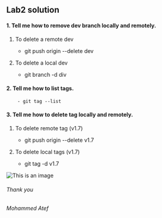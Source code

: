 ## Lab2 solution
#### 1. Tell me how to remove dev branch locally and remotely.
1. To delete a remote dev 
     - git push origin --delete dev

2. To delete a local dev
     - git branch -d div

#### 2. Tell me how to list tags.​
        - git tag --list

#### 3. Tell me how to delete tag locally and remotely.   
1. To delete remote tag​ (v1.7)
   - git push origin --delete v1.7

1. To delete local tags​ (v1.7)
   - git tag -d v1.7

![This is an image](https://myoctocat.com/assets/images/base-octocat.svg)

###### Thank you
###### Mohammed Atef